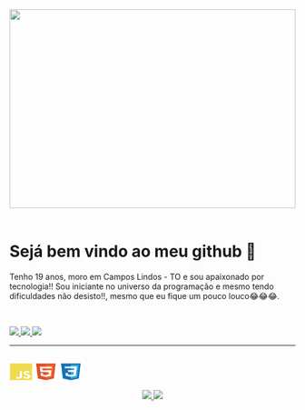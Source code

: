 <div align="center"> 
  <img src="https://user-images.githubusercontent.com/90284411/192303452-b685f578-820c-46aa-8e02-64d880cf3601.png" height="350px" width="100%"/>
</div>

<br>

<h1> Sejá bem vindo ao meu github 👋</h1>

<div>
  <p>
    Tenho 19 anos, moro em Campos Lindos - TO e sou apaixonado por tecnologia!! Sou iniciante no universo da programação e mesmo tendo dificuldades não desisto!!,      mesmo que eu fique um pouco louco😂😂😂.
  </p>
  
   <br>
   
  <a align="center" href="https://www.instagram.com/" target="_blank"><img src="https://img.shields.io/badge/-Instagram-%23E4405F?style=for-the-badge&logo=instagram&logoColor=white"  target="_blank">
  </a><a href = "mailto:williansilvasoares@gmail,com"><img src="https://img.shields.io/badge/-Gmail-%23333?style=for-the-badge&logo=gmail&logoColor=white" target="_blank">
  </a><a href="https://www.linkedin.com/in/willian-da-silva-soares-509484212" target="_blank"><img src="https://img.shields.io/badge/-LinkedIn-%230077B5?style=for-the-badge&logo=linkedin&logoColor=white" target="_blank"></a><a href="https://img.shields.io/badge/Android-3DDC84?style=for-the-badge&logo=android&logoColor=white" target="_blank">
  </a>  
  
</div>
<hr>
<div style="display: inline_block"><br>
  <img align="center" alt="wg-Js" height="30" width="40" src="https://raw.githubusercontent.com/devicons/devicon/master/icons/javascript/javascript-plain.svg">
  <img align="center" alt="wg-HTML" height="30" width="40" src="https://raw.githubusercontent.com/devicons/devicon/master/icons/html5/html5-original.svg">
  <img align="center" alt="wg-CSS" height="30" width="40" src="https://raw.githubusercontent.com/devicons/devicon/master/icons/css3/css3-original.svg">
</div>
<br>

<div align="center">
  <a href="https://github.com/willianglitch">
  <img height="180em" src="https://github-readme-stats.vercel.app/api?username=willianglitch&show_icons=true&theme=dracula&include_all_commits=true&count_private=true"/>
  <img height="180em" src="https://github-readme-stats.vercel.app/api/top-langs/?username=willianglitch&layout=compact&langs_count=7&theme=dracula"/>
</div>
